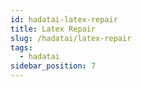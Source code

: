 ```yaml
---
id: hadatai-latex-repair
title: Latex Repair
slug: /hadatai/latex-repair
tags:
  - hadatai
sidebar_position: 7
---
```

